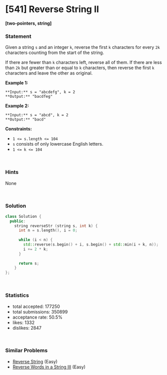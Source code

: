 # [541] Reverse String II

**[two-pointers, string]**

### Statement

Given a string `s` and an integer `k`, reverse the first `k` characters for every `2k` characters counting from the start of the string.

If there are fewer than `k` characters left, reverse all of them. If there are less than `2k` but greater than or equal to `k` characters, then reverse the first `k` characters and leave the other as original.


**Example 1:**

```
**Input:** s = "abcdefg", k = 2
**Output:** "bacdfeg"

```
**Example 2:**

```
**Input:** s = "abcd", k = 2
**Output:** "bacd"

```

**Constraints:**
* `1 <= s.length <= 104`
* `s` consists of only lowercase English letters.
* `1 <= k <= 104`


<br>

### Hints

None

<br>

### Solution

```cpp
class Solution {
  public:
    string reverseStr (string s, int k) {
      int n = s.length(), i = 0;
      
      while (i < n) {
        std::reverse(s.begin() + i, s.begin() + std::min(i + k, n));
        i += 2 * k;
      }
      
      return s;
    }
};
```

<br>

### Statistics

- total accepted: 177250
- total submissions: 350899
- acceptance rate: 50.5%
- likes: 1332
- dislikes: 2847

<br>

### Similar Problems

- [Reverse String](https://leetcode.com/problems/reverse-string) (Easy)
- [Reverse Words in a String III](https://leetcode.com/problems/reverse-words-in-a-string-iii) (Easy)
